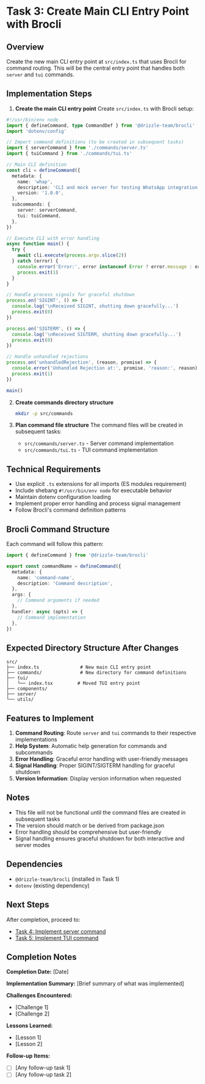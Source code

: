 # Task 3: Create Main CLI Entry Point with Brocli

## Overview
Create the new main CLI entry point at `src/index.ts` that uses Brocli for command routing. This will be the central entry point that handles both `server` and `tui` commands.

## Implementation Steps

1. **Create the main CLI entry point**
   Create `src/index.ts` with Brocli setup:

```typescript
#!/usr/bin/env node
import { defineCommand, type CommandDef } from '@drizzle-team/brocli'
import 'dotenv/config'

// Import command definitions (to be created in subsequent tasks)
import { serverCommand } from './commands/server.ts'
import { tuiCommand } from './commands/tui.ts'

// Main CLI definition
const cli = defineCommand({
  metadata: {
    name: 'whap',
    description: 'CLI and mock server for testing WhatsApp integration',
    version: '1.0.0',
  },
  subcommands: {
    server: serverCommand,
    tui: tuiCommand,
  },
})

// Execute CLI with error handling
async function main() {
  try {
    await cli.execute(process.argv.slice(2))
  } catch (error) {
    console.error('Error:', error instanceof Error ? error.message : error)
    process.exit(1)
  }
}

// Handle process signals for graceful shutdown
process.on('SIGINT', () => {
  console.log('\nReceived SIGINT, shutting down gracefully...')
  process.exit(0)
})

process.on('SIGTERM', () => {
  console.log('\nReceived SIGTERM, shutting down gracefully...')
  process.exit(0)
})

// Handle unhandled rejections
process.on('unhandledRejection', (reason, promise) => {
  console.error('Unhandled Rejection at:', promise, 'reason:', reason)
  process.exit(1)
})

main()
```

2. **Create commands directory structure**
   ```bash
   mkdir -p src/commands
   ```

3. **Plan command file structure**
   The command files will be created in subsequent tasks:
   - `src/commands/server.ts` - Server command implementation
   - `src/commands/tui.ts` - TUI command implementation

## Technical Requirements

- Use explicit `.ts` extensions for all imports (ES modules requirement)
- Include shebang `#!/usr/bin/env node` for executable behavior
- Maintain dotenv configuration loading
- Implement proper error handling and process signal management
- Follow Brocli's command definition patterns

## Brocli Command Structure

Each command will follow this pattern:
```typescript
import { defineCommand } from '@drizzle-team/brocli'

export const commandName = defineCommand({
  metadata: {
    name: 'command-name',
    description: 'Command description',
  },
  args: {
    // Command arguments if needed
  },
  handler: async (opts) => {
    // Command implementation
  },
})
```

## Expected Directory Structure After Changes

```
src/
├── index.ts               # New main CLI entry point
├── commands/              # New directory for command definitions
├── tui/
│   └── index.tsx         # Moved TUI entry point
├── components/
├── server/
└── utils/
```

## Features to Implement

1. **Command Routing**: Route `server` and `tui` commands to their respective implementations
2. **Help System**: Automatic help generation for commands and subcommands
3. **Error Handling**: Graceful error handling with user-friendly messages
4. **Signal Handling**: Proper SIGINT/SIGTERM handling for graceful shutdown
5. **Version Information**: Display version information when requested

## Notes

- This file will not be functional until the command files are created in subsequent tasks
- The version should match or be derived from package.json
- Error handling should be comprehensive but user-friendly
- Signal handling ensures graceful shutdown for both interactive and server modes

## Dependencies

- `@drizzle-team/brocli` (installed in Task 1)
- `dotenv` (existing dependency)

## Next Steps

After completion, proceed to:
- [Task 4: Implement server command](./task_4.md)
- [Task 5: Implement TUI command](./task_5.md)

## Completion Notes
<!-- Fill out this section when the task is completed -->

**Completion Date:** [Date]

**Implementation Summary:**
[Brief summary of what was implemented]

**Challenges Encountered:**
- [Challenge 1]
- [Challenge 2]

**Lessons Learned:**
- [Lesson 1]
- [Lesson 2]

**Follow-up Items:**
- [ ] [Any follow-up task 1]
- [ ] [Any follow-up task 2]